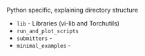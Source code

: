 Python specific, explaining directory structure 

* `lib` - Libraries (vi-lib and Torchutils)
* `run_and_plot_scripts`
* `submitters` - 
* `minimal_examples` - 

